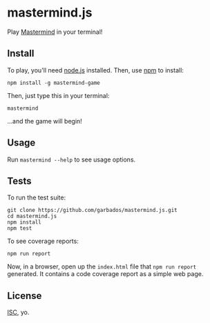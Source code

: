 # mastermind.js

Play [Mastermind](http://en.wikipedia.org/wiki/Mastermind_%28board_game%29) in your terminal!

## Install

To play, you'll need [node.js](http://nodejs.org/) installed. Then, use [npm](https://www.npmjs.com/) to install:

	npm install -g mastermind-game

Then, just type this in your terminal:

	mastermind

...and the game will begin!

## Usage

Run `mastermind --help` to see usage options.

## Tests

To run the test suite:

	git clone https://github.com/garbados/mastermind.js.git
	cd mastermind.js
	npm install
	npm test

To see coverage reports:

	npm run report

Now, in a browser, open up the `index.html` file that `npm run report` generated. It contains a code coverage report as a simple web page.

## License

[ISC](http://opensource.org/licenses/ISC), yo.
